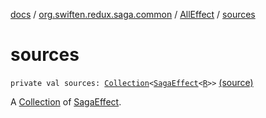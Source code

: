[docs](../../index.md) / [org.swiften.redux.saga.common](../index.md) / [AllEffect](index.md) / [sources](./sources.md)

# sources

`private val sources: `[`Collection`](https://kotlinlang.org/api/latest/jvm/stdlib/kotlin.collections/-collection/index.html)`<`[`SagaEffect`](../-saga-effect/index.md)`<`[`R`](index.md#R)`>>` [(source)](https://github.com/protoman92/KotlinRedux/tree/master/common/common-saga/src/main/kotlin/org/swiften/redux/saga/common/AllEffect.kt#L15)

A [Collection](https://kotlinlang.org/api/latest/jvm/stdlib/kotlin.collections/-collection/index.html) of [SagaEffect](../-saga-effect/index.md).


